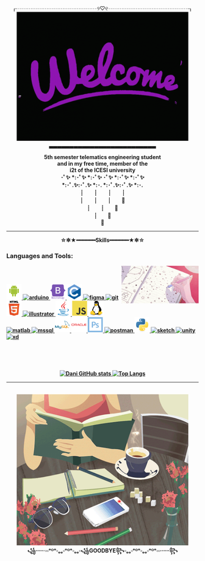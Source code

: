 <div align="center" width="50">
 ┎┈┈┈┈┈┈┈┈┈┈┈┈┈┈┈୨♡୧┈┈┈┈┈┈┈┈┈┈┈┈┈┈┈┒
  <br>
 <img src="https://github.com/DanielRamirez1901/DanielRamirez1901/blob/main/images/welcome.gif?raw=true" href="https://github.com/DanielRamirez1901" width="450"/> <br>
▃▃▃▃▃▃▃▃▃▃▃▃▃▃▃▃▃▃▃▃▃▃▃▃▃▃<br>

  
<p><strong>5th semester telematics engineering student
<br>and in my free time, member of the 
<br>i2t of the ICESI university<br>
･ﾟ✨ *:･ﾟ✨ *:･ﾟ✨ ･ﾟ✨ *:･ﾟ✨ *:･ﾟ✨<br>
*:･ﾟ.✨:･ﾟ.✨ *:･. *:･ﾟ.✨:･ﾟ.✨ *:･.<br>
┊　　┊　　┊　　┊ <br>
┊　　┊　　┊　　🌺 <br>
┊　　┊　　🌟 <br>
┊　　🌺 <br>
🌟<br>
  
 </div>

<hr></hr>
<div align="center" width="100">
☆✼★━━━━━━<strong>Skills━━━━━━★✼☆
</div>
 
<div align="left" width="5">
<h3 align="left">Languages and Tools:</h3>
<img width="40%" align="right" src="https://github.com/DanielRamirez1901/DanielRamirez1901/blob/main/images/anime-anime-gif.gif?raw=true" />
 <br><br>
<p align="left"> <a href="https://developer.android.com" target="_blank" rel="noreferrer"> <img src="https://raw.githubusercontent.com/devicons/devicon/master/icons/android/android-original-wordmark.svg" alt="android" width="40" height="40"/> </a> 
<a href="https://www.arduino.cc/" target="_blank" rel="noreferrer"> <img src="https://cdn.worldvectorlogo.com/logos/arduino-1.svg" alt="arduino" width="40" height="40"/> </a> <a href="https://getbootstrap.com" target="_blank" rel="noreferrer"> <img src="https://raw.githubusercontent.com/devicons/devicon/master/icons/bootstrap/bootstrap-plain-wordmark.svg" alt="bootstrap" width="40" height="40"/> </a> <a href="https://www.cprogramming.com/" target="_blank" rel="noreferrer"> <img src="https://raw.githubusercontent.com/devicons/devicon/master/icons/c/c-original.svg" alt="c" width="40" height="40"/> </a> <a href="https://www.figma.com/" target="_blank" rel="noreferrer"> <img src="https://www.vectorlogo.zone/logos/figma/figma-icon.svg" alt="figma" width="40" height="40"/> </a> <a href="https://git-scm.com/" target="_blank" rel="noreferrer"> <img src="https://www.vectorlogo.zone/logos/git-scm/git-scm-icon.svg" alt="git" width="40" height="40"/> </a> <a href="https://www.w3.org/html/" target="_blank" rel="noreferrer"> <img src="https://raw.githubusercontent.com/devicons/devicon/master/icons/html5/html5-original-wordmark.svg" alt="html5" width="40" height="40"/> </a> <a href="https://www.adobe.com/in/products/illustrator.html" target="_blank" rel="noreferrer"> <img src="https://www.vectorlogo.zone/logos/adobe_illustrator/adobe_illustrator-icon.svg" alt="illustrator" width="40" height="40"/> </a> <a href="https://www.java.com" target="_blank" rel="noreferrer"> <img src="https://raw.githubusercontent.com/devicons/devicon/master/icons/java/java-original.svg" alt="java" width="40" height="40"/> </a> <a href="https://developer.mozilla.org/en-US/docs/Web/JavaScript" target="_blank" rel="noreferrer"> <img src="https://raw.githubusercontent.com/devicons/devicon/master/icons/javascript/javascript-original.svg" alt="javascript" width="40" height="40"/> </a> <a href="https://www.linux.org/" target="_blank" rel="noreferrer"> <img src="https://raw.githubusercontent.com/devicons/devicon/master/icons/linux/linux-original.svg" alt="linux" width="40" height="40"/> </a> <a href="https://www.mathworks.com/" target="_blank" rel="noreferrer"> <img src="https://upload.wikimedia.org/wikipedia/commons/2/21/Matlab_Logo.png" alt="matlab" width="40" height="40"/> </a> <a href="https://www.microsoft.com/en-us/sql-server" target="_blank" rel="noreferrer"> <img src="https://www.svgrepo.com/show/303229/microsoft-sql-server-logo.svg" alt="mssql" width="40" height="40"/> </a> <a href="https://www.mysql.com/" target="_blank" rel="noreferrer"> <img src="https://raw.githubusercontent.com/devicons/devicon/master/icons/mysql/mysql-original-wordmark.svg" alt="mysql" width="40" height="40"/> </a> <a href="https://www.oracle.com/" target="_blank" rel="noreferrer"> <img src="https://raw.githubusercontent.com/devicons/devicon/master/icons/oracle/oracle-original.svg" alt="oracle" width="40" height="40"/> </a> <a href="https://www.photoshop.com/en" target="_blank" rel="noreferrer"> <img src="https://raw.githubusercontent.com/devicons/devicon/master/icons/photoshop/photoshop-line.svg" alt="photoshop" width="40" height="40"/> </a> <a href="https://postman.com" target="_blank" rel="noreferrer"> <img src="https://www.vectorlogo.zone/logos/getpostman/getpostman-icon.svg" alt="postman" width="40" height="40"/> </a> <a href="https://www.python.org" target="_blank" rel="noreferrer"> <img src="https://raw.githubusercontent.com/devicons/devicon/master/icons/python/python-original.svg" alt="python" width="40" height="40"/> </a> <a href="https://www.sketch.com/" target="_blank" rel="noreferrer"> <img src="https://www.vectorlogo.zone/logos/sketchapp/sketchapp-icon.svg" alt="sketch" width="40" height="40"/> </a> <a href="https://unity.com/" target="_blank" rel="noreferrer"> <img src="https://www.vectorlogo.zone/logos/unity3d/unity3d-icon.svg" alt="unity" width="40" height="40"/> </a> <a href="https://www.adobe.com/products/xd.html" target="_blank" rel="noreferrer"> <img src="https://cdn.worldvectorlogo.com/logos/adobe-xd.svg" alt="xd" width="40" height="40"/> </a> </p>
</div>
 <br>
<br><br>
<div align="center" >
<a  href="https://github.com/SP-XD">
 
![Dani GitHub stats](https://github-readme-stats.vercel.app/api?username=DanielRamirez1901&show_icons=true&theme=radical)
[![Top Langs](https://github-readme-stats.vercel.app/api/top-langs/?username=DanielRamirez1901&theme=radical)](https://github.com/DanielRamirez1901/github-readme-stats)


</a>
 <hr></hr>

<div align="center" width="50">
  <br>
 <img src="https://github.com/DanielRamirez1901/DanielRamirez1901/blob/main/images/intro1.gif?raw=true" href="https://github.com/DanielRamirez1901" width="450"/> <br>
꧁∙∙∙∙∙·▫▫ᵒᴼᵒ▫ₒₒ▫ᵒᴼᵒ▫ₒₒ▫꧁GOODBYE꧂▫ₒₒ▫ᵒᴼᵒ▫ₒₒ▫ᵒᴼᵒ▫▫·∙∙∙∙∙꧂<br>
